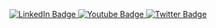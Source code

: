 <div id="badges">
  <a href="your-linkedin-URL">
    <img src="[https://raw.githubusercontent.com/devSouvik/devSouvik/master/gif3.gif](https://static.tildacdn.com/tild3064-6135-4936-b039-373861626338/--3D--1515495.gif)" alt="LinkedIn Badge"/>
  </a>
   <a href="your-twitter-URL">
    <img src="https://img.shields.io/badge/YouTube-red?style=for-the-badge&logo=youtube&logoColor=white" alt="Youtube Badge"/>
  </a>
  <a href="your-twitter-URL">
    <img src="https://img.shields.io/badge/Twitter-blue?style=for-the-badge&logo=twitter&logoColor=white" alt="Twitter Badge"/>
  </a>
</div>
